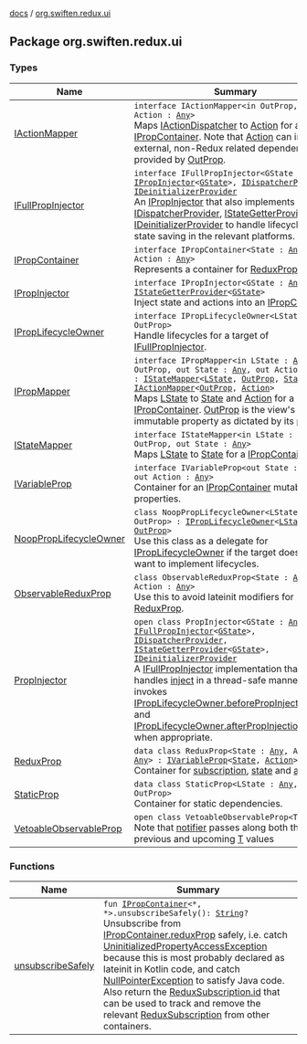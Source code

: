 [docs](../index.md) / [org.swiften.redux.ui](./index.md)

## Package org.swiften.redux.ui

### Types

| Name | Summary |
|---|---|
| [IActionMapper](-i-action-mapper/index.md) | `interface IActionMapper<in OutProp, out Action : `[`Any`](https://kotlinlang.org/api/latest/jvm/stdlib/kotlin/-any/index.html)`>`<br>Maps [IActionDispatcher](../org.swiften.redux.core/-i-action-dispatcher.md) to [Action](-i-action-mapper/index.md#Action) for a [IPropContainer](-i-prop-container/index.md). Note that [Action](-i-action-mapper/index.md#Action) can include external, non-Redux related dependencies provided by [OutProp](-i-action-mapper/index.md#OutProp). |
| [IFullPropInjector](-i-full-prop-injector.md) | `interface IFullPropInjector<GState : `[`Any`](https://kotlinlang.org/api/latest/jvm/stdlib/kotlin/-any/index.html)`> : `[`IPropInjector`](-i-prop-injector/index.md)`<`[`GState`](-i-full-prop-injector.md#GState)`>, `[`IDispatcherProvider`](../org.swiften.redux.core/-i-dispatcher-provider/index.md)`, `[`IDeinitializerProvider`](../org.swiften.redux.core/-i-deinitializer-provider/index.md)<br>An [IPropInjector](-i-prop-injector/index.md) that also implements [IDispatcherProvider](../org.swiften.redux.core/-i-dispatcher-provider/index.md), [IStateGetterProvider](../org.swiften.redux.core/-i-state-getter-provider/index.md) and [IDeinitializerProvider](../org.swiften.redux.core/-i-deinitializer-provider/index.md) to handle lifecycle and state saving in the relevant platforms. |
| [IPropContainer](-i-prop-container/index.md) | `interface IPropContainer<State : `[`Any`](https://kotlinlang.org/api/latest/jvm/stdlib/kotlin/-any/index.html)`, Action : `[`Any`](https://kotlinlang.org/api/latest/jvm/stdlib/kotlin/-any/index.html)`>`<br>Represents a container for [ReduxProp](-redux-prop/index.md). |
| [IPropInjector](-i-prop-injector/index.md) | `interface IPropInjector<GState : `[`Any`](https://kotlinlang.org/api/latest/jvm/stdlib/kotlin/-any/index.html)`> : `[`IStateGetterProvider`](../org.swiften.redux.core/-i-state-getter-provider/index.md)`<`[`GState`](-i-prop-injector/index.md#GState)`>`<br>Inject state and actions into an [IPropContainer](-i-prop-container/index.md). |
| [IPropLifecycleOwner](-i-prop-lifecycle-owner/index.md) | `interface IPropLifecycleOwner<LState : `[`Any`](https://kotlinlang.org/api/latest/jvm/stdlib/kotlin/-any/index.html)`, OutProp>`<br>Handle lifecycles for a target of [IFullPropInjector](-i-full-prop-injector.md). |
| [IPropMapper](-i-prop-mapper.md) | `interface IPropMapper<in LState : `[`Any`](https://kotlinlang.org/api/latest/jvm/stdlib/kotlin/-any/index.html)`, in OutProp, out State : `[`Any`](https://kotlinlang.org/api/latest/jvm/stdlib/kotlin/-any/index.html)`, out Action : `[`Any`](https://kotlinlang.org/api/latest/jvm/stdlib/kotlin/-any/index.html)`> : `[`IStateMapper`](-i-state-mapper/index.md)`<`[`LState`](-i-prop-mapper.md#LState)`, `[`OutProp`](-i-prop-mapper.md#OutProp)`, `[`State`](-i-prop-mapper.md#State)`>, `[`IActionMapper`](-i-action-mapper/index.md)`<`[`OutProp`](-i-prop-mapper.md#OutProp)`, `[`Action`](-i-prop-mapper.md#Action)`>`<br>Maps [LState](-i-prop-mapper.md#LState) to [State](-i-prop-mapper.md#State) and [Action](-i-prop-mapper.md#Action) for a [IPropContainer](-i-prop-container/index.md). [OutProp](-i-prop-mapper.md#OutProp) is the view's immutable property as dictated by its parent. |
| [IStateMapper](-i-state-mapper/index.md) | `interface IStateMapper<in LState : `[`Any`](https://kotlinlang.org/api/latest/jvm/stdlib/kotlin/-any/index.html)`, in OutProp, out State : `[`Any`](https://kotlinlang.org/api/latest/jvm/stdlib/kotlin/-any/index.html)`>`<br>Maps [LState](-i-state-mapper/index.md#LState) to [State](-i-state-mapper/index.md#State) for a [IPropContainer](-i-prop-container/index.md). |
| [IVariableProp](-i-variable-prop/index.md) | `interface IVariableProp<out State : `[`Any`](https://kotlinlang.org/api/latest/jvm/stdlib/kotlin/-any/index.html)`, out Action : `[`Any`](https://kotlinlang.org/api/latest/jvm/stdlib/kotlin/-any/index.html)`>`<br>Container for an [IPropContainer](-i-prop-container/index.md) mutable properties. |
| [NoopPropLifecycleOwner](-noop-prop-lifecycle-owner/index.md) | `class NoopPropLifecycleOwner<LState : `[`Any`](https://kotlinlang.org/api/latest/jvm/stdlib/kotlin/-any/index.html)`, OutProp> : `[`IPropLifecycleOwner`](-i-prop-lifecycle-owner/index.md)`<`[`LState`](-noop-prop-lifecycle-owner/index.md#LState)`, `[`OutProp`](-noop-prop-lifecycle-owner/index.md#OutProp)`>`<br>Use this class as a delegate for [IPropLifecycleOwner](-i-prop-lifecycle-owner/index.md) if the target does not want to implement lifecycles. |
| [ObservableReduxProp](-observable-redux-prop/index.md) | `class ObservableReduxProp<State : `[`Any`](https://kotlinlang.org/api/latest/jvm/stdlib/kotlin/-any/index.html)`, Action : `[`Any`](https://kotlinlang.org/api/latest/jvm/stdlib/kotlin/-any/index.html)`>`<br>Use this to avoid lateinit modifiers for [ReduxProp](-redux-prop/index.md). |
| [PropInjector](-prop-injector/index.md) | `open class PropInjector<GState : `[`Any`](https://kotlinlang.org/api/latest/jvm/stdlib/kotlin/-any/index.html)`> : `[`IFullPropInjector`](-i-full-prop-injector.md)`<`[`GState`](-prop-injector/index.md#GState)`>, `[`IDispatcherProvider`](../org.swiften.redux.core/-i-dispatcher-provider/index.md)`, `[`IStateGetterProvider`](../org.swiften.redux.core/-i-state-getter-provider/index.md)`<`[`GState`](-prop-injector/index.md#GState)`>, `[`IDeinitializerProvider`](../org.swiften.redux.core/-i-deinitializer-provider/index.md)<br>A [IFullPropInjector](-i-full-prop-injector.md) implementation that handles [inject](-prop-injector/inject.md) in a thread-safe manner. It also invokes [IPropLifecycleOwner.beforePropInjectionStarts](-i-prop-lifecycle-owner/before-prop-injection-starts.md) and [IPropLifecycleOwner.afterPropInjectionEnds](-i-prop-lifecycle-owner/after-prop-injection-ends.md) when appropriate. |
| [ReduxProp](-redux-prop/index.md) | `data class ReduxProp<State : `[`Any`](https://kotlinlang.org/api/latest/jvm/stdlib/kotlin/-any/index.html)`, Action : `[`Any`](https://kotlinlang.org/api/latest/jvm/stdlib/kotlin/-any/index.html)`> : `[`IVariableProp`](-i-variable-prop/index.md)`<`[`State`](-redux-prop/index.md#State)`, `[`Action`](-redux-prop/index.md#Action)`>`<br>Container for [subscription](-redux-prop/subscription.md), [state](-redux-prop/state.md) and [action](-redux-prop/action.md). |
| [StaticProp](-static-prop/index.md) | `data class StaticProp<LState : `[`Any`](https://kotlinlang.org/api/latest/jvm/stdlib/kotlin/-any/index.html)`, OutProp>`<br>Container for static dependencies. |
| [VetoableObservableProp](-vetoable-observable-prop/index.md) | `open class VetoableObservableProp<T : `[`Any`](https://kotlinlang.org/api/latest/jvm/stdlib/kotlin/-any/index.html)`>`<br>Note that [notifier](-vetoable-observable-prop/notifier.md) passes along both the previous and upcoming [T](-vetoable-observable-prop/index.md#T) values |

### Functions

| Name | Summary |
|---|---|
| [unsubscribeSafely](unsubscribe-safely.md) | `fun `[`IPropContainer`](-i-prop-container/index.md)`<*, *>.unsubscribeSafely(): `[`String`](https://kotlinlang.org/api/latest/jvm/stdlib/kotlin/-string/index.html)`?`<br>Unsubscribe from [IPropContainer.reduxProp](-i-prop-container/redux-prop.md) safely, i.e. catch [UninitializedPropertyAccessException](#) because this is most probably declared as lateinit in Kotlin code, and catch [NullPointerException](http://docs.oracle.com/javase/6/docs/api/java/lang/NullPointerException.html) to satisfy Java code. Also return the [ReduxSubscription.id](../org.swiften.redux.core/-redux-subscription/id.md) that can be used to track and remove the relevant [ReduxSubscription](../org.swiften.redux.core/-redux-subscription/index.md) from other containers. |
